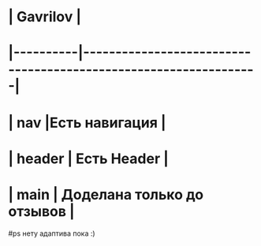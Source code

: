 # | Gavrilov |
# |----------|-----------------------------------------------------------------|
# | nav	     |Есть навигация                                                   |
# | header   | Есть Header                                                     |
# | main     | Доделана только до отзывов                                      |

#ps нету адаптива пока :)

